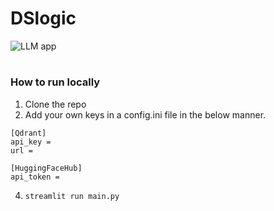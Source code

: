 # DSlogic

![LLM app](https://github.com/SwaroopMeher/DSlogic/assets/115743490/cde46f5e-6387-4ffa-9b4d-3d83297ff4a5)

#

### How to run locally
1. Clone the repo
2. Add your own keys in a config.ini file in the below manner.
```
[Qdrant]
api_key = 
url = 

[HuggingFaceHub]
api_token = 
```
4. ```streamlit run main.py```

